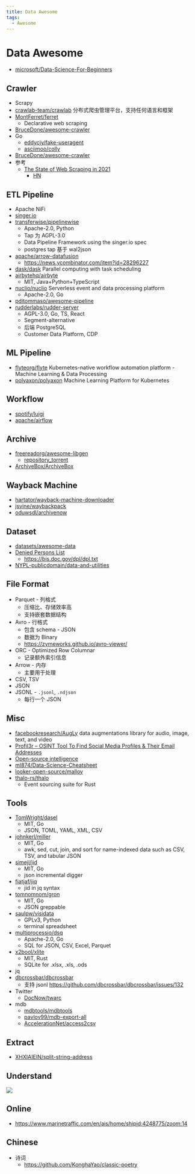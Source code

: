 ```yaml
---
title: Data Awesome
tags:
  - Awesome
---
```


# Data Awesome

- [microsoft/Data-Science-For-Beginners](https://github.com/microsoft/Data-Science-For-Beginners)

## Crawler

- Scrapy
- [crawlab-team/crawlab](https://github.com/crawlab-team/crawlab)
  分布式爬虫管理平台，支持任何语言和框架
- [MontFerret/ferret](https://github.com/MontFerret/ferret)
  - Declarative web scraping
- [BruceDone/awesome-crawler](https://github.com/BruceDone/awesome-crawler)
- Go
  - [eddycjy/fake-useragent](https://github.com/eddycjy/fake-useragent)
  - [asciimoo/colly](https://github.com/asciimoo/colly)
- [BruceDone/awesome-crawler](https://github.com/BruceDone/awesome-crawler)
- 参考
  - [The State of Web Scraping in 2021](https://mihaisplace.blog/2021/10/03/the-state-of-web-scraping-in-2021/)
    - [HN](https://news.ycombinator.com/item?id=28827509)

## ETL Pipeline

- Apache NiFi
- [singer.io](https://github.com/singer-io)
- [transferwise/pipelinewise](https://github.com/transferwise/pipelinewise)
  - Apache-2.0, Python
  - Tap 为 AGPL-3.0
  - Data Pipeline Framework using the singer.io spec
  - postgres tap 基于 wal2json
- [apache/arrow-datafusion](https://github.com/apache/arrow-datafusion)
  - https://news.ycombinator.com/item?id=28296227
- [dask/dask](https://github.com/dask/dask)
  Parallel computing with task scheduling
- [airbytehq/airbyte](https://github.com/airbytehq/airbyte)
  - MIT, Java+Python+TypeScript
- [nuclio/nuclio](https://github.com/nuclio/nuclio)
  Serverless event and data processing platform
  - Apache-2.0, Go
- [pditommaso/awesome-pipeline](https://github.com/pditommaso/awesome-pipeline)
- [rudderlabs/rudder-server](https://github.com/rudderlabs/rudder-server)
  - AGPL-3.0, Go, TS, React
  - Segment-alternative
  - 后端 PostgreSQL
  - Customer Data Platform, CDP

## ML Pipeline

- [flyteorg/flyte](https://github.com/flyteorg/flyte)
  Kubernetes-native workflow automation platform - Machine Learning & Data Processing
- [polyaxon/polyaxon](https://github.com/polyaxon/polyaxon)
  Machine Learning Platform for Kubernetes

## Workflow

- [spotify/luigi](https://github.com/spotify/luigi)
- [apache/airflow](https://github.com/apache/airflow)

## Archive

- [freereadorg/awesome-libgen](https://github.com/freereadorg/awesome-libgen)
  - [repository_torrent](http://libgen.rs/scimag/repository_torrent/)
- [ArchiveBox/ArchiveBox](https://github.com/ArchiveBox/ArchiveBox)

## Wayback Machine

- [hartator/wayback-machine-downloader](https://github.com/hartator/wayback-machine-downloader)
- [jsvine/waybackpack](https://github.com/jsvine/waybackpack)
- [oduwsdl/archivenow](https://github.com/oduwsdl/archivenow)

## Dataset

- [datasets/awesome-data](https://github.com/datasets/awesome-data)
- [Denied Persons List](https://www.bis.doc.gov/index.php/policy-guidance/lists-of-parties-of-concern/denied-persons-list)
  - https://bis.doc.gov/dpl/dpl.txt
- [NYPL-publicdomain/data-and-utilities](https://github.com/NYPL-publicdomain/data-and-utilities)

## File Format

- Parquet - 列格式
  - 压缩比、存储效率高
  - 支持嵌套数据结构
- Avro - 行格式
  - 包含 schema - JSON
  - 数据为 Binary
  - https://zymeworks.github.io/avro-viewer/
- ORC - Optimized Row Columnar
  - 记录额外索引信息
- Arrow - 内存
  - 主要用于处理
- CSV, TSV
- JSON
- JSONL - `.jsonl`, `.ndjson`
  - 每行一个 JSON

## Misc

- [facebookresearch/AugLy](https://github.com/facebookresearch/AugLy)
  data augmentations library for audio, image, text, and video
- [Profil3r – OSINT Tool To Find Social Media Profiles & Their Email Addresses](https://skynettools.com/profil3r-osint-tool-to-find-social-media-profiles-their-email-addresses/)
- [Open-source intelligence](https://en.wikipedia.org/wiki/Open-source_intelligence)
- [ml874/Data-Science-Cheatsheet](https://github.com/ml874/Data-Science-Cheatsheet)
- [looker-open-source/malloy](https://github.com/looker-open-source/malloy)
- [thalo-rs/thalo](https://github.com/thalo-rs/thalo)
  - Event sourcing suite for Rust

## Tools

- [TomWright/dasel](https://github.com/TomWright/dasel)
  - MIT, Go
  - JSON, TOML, YAML, XML, CSV
- [johnkerl/miller](https://github.com/johnkerl/miller)
  - MIT, Go
  - awk, sed, cut, join, and sort for name-indexed data such as CSV, TSV, and tabular JSON
- [simeji/jid](https://github.com/simeji/jid)
  - MIT, Go
  - json incremental digger
- [fiatjaf/jiq](https://github.com/fiatjaf/jiq)
  - jid in jq syntax
- [tomnomnom/gron](https://github.com/tomnomnom/gron)
  - MIT, Go
  - JSON greppable
- [saulpw/visidata](https://github.com/saulpw/visidata)
  - GPLv3, Python
  - terminal spreadsheet
- [multiprocessio/dsq](https://github.com/multiprocessio/dsq)
  - Apache-2.0, Go
  - SQL for JSON, CSV, Excel, Parquet
- [x2bool/xlite](https://github.com/x2bool/xlite)
  - MIT, Rust
  - SQLite for .xlsx, .xls, .ods
- jq
- [dbcrossbar/dbcrossbar](https://github.com/dbcrossbar/dbcrossbar)
  - 支持 jsonl https://github.com/dbcrossbar/dbcrossbar/issues/132
- Twitter
  - [DocNow/twarc](https://github.com/DocNow/twarc)
- mdb
  - [mdbtools/mdbtools](https://github.com/mdbtools/mdbtools)
  - [pavlov99/mdb-export-all](https://github.com/pavlov99/mdb-export-all)
  - [AccelerationNet/access2csv](https://github.com/AccelerationNet/access2csv)

## Extract
- [XHXIAIEIN/split-string-address](https://github.com/XHXIAIEIN/split-string-address)

## Understand

![](http://dlib.net/ml_guide.svg)

## Online

- https://www.marinetraffic.com/en/ais/home/shipid:4248775/zoom:14

## Chinese

- 诗词
  - https://github.com/KonghaYao/classic-poetry
